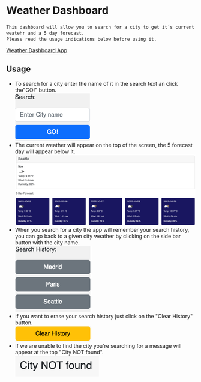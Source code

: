# Weather Dashboard
```
This dashboard will allow you to search for a city to get it´s current weatehr and a 5 day forecast.  
Please read the usage indications below before using it.
```

[Weather Dashboard App](https://jaime-a-esquivel-a.github.io/WeatherDashboard/index.html)

## Usage

* To search for a city enter the name of it in the search text an click the"GO!" button.  
    <img src="assets/images/Search.png" alt="Search Section" />
* The current weather will appear on the top of the screen, the 5 forecast day will appear below it.  
    <img src="assets/images/Weather.png" alt="Weather Results" style="width:700px;"/>
* When you search for a city the app will remember your search history, you can go back to a given city weather by clicking on the side bar button with the city name.  
    <img src="assets/images/SearchHistory.png" alt="City button" />
* If you want to erase your search history just click on the "Clear History" button.  
    <img src="assets/images/ClearHistory.png" alt="Clear History button" />
* If we are unable to find the city you're searching for a message will appear at the top "City NOT found".  
    <img src="assets/images/ErrMsg.png" alt="City NOT found" />


